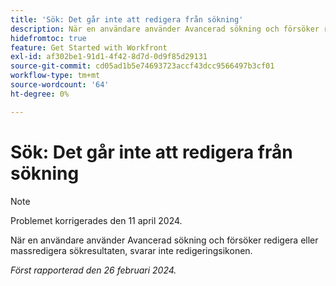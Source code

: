 ```yaml
---
title: 'Sök: Det går inte att redigera från sökning'
description: När en användare använder Avancerad sökning och försöker redigera eller massredigera sökresultaten, svarar inte redigeringsikonen.
hidefromtoc: true
feature: Get Started with Workfront
exl-id: af302be1-91d1-4f42-8d7d-0d9f85d29131
source-git-commit: cd05ad1b5e74693723accf43dcc9566497b3cf01
workflow-type: tm+mt
source-wordcount: '64'
ht-degree: 0%

---
```


# Sök: Det går inte att redigera från sökning

>[!NOTE]
>
>Problemet korrigerades den 11 april 2024.

När en användare använder Avancerad sökning och försöker redigera eller massredigera sökresultaten, svarar inte redigeringsikonen.

_Först rapporterad den 26 februari 2024._
